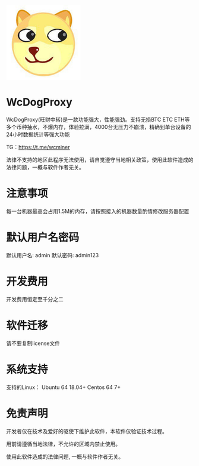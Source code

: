 <img src="https://raw.githubusercontent.com/Autbam/WcDogProxy/main/main/image/logo.jpg" alt="Logo" width="200" height="200">

# WcDogProxy
WcDogProxy(旺财中转)是一款功能强大，性能强劲。支持无损BTC ETC ETH等多个币种抽水，不爆内存，体验拉满，4000台无压力不崩溃，精确到单台设备的24小时数据统计等强大功能

TG：<a href="https://t.me/wcminer">https://t.me/wcminer</a>

法律不支持的地区此程序无法使用，请自觉遵守当地相关政策，使用此软件造成的法律问题，一概与软件作者无关。

# 注意事项
每一台机器最高会占用1.5M的内存，请按照接入的机器数量酌情修改服务器配置

# 默认用户名密码
默认用户名: admin 默认密码: admin123

# 开发费用
开发费用恒定至千分之二

# 软件迁移
请不要复制license文件

# 系统支持

支持的Linux：
Ubuntu 64 18.04+
Centos 64 7+

# 免责声明
<p id="flsm">
开发者仅在技术及爱好的驱使下维护此软件，本软件仅验证技术过程。

用前请遵循当地法律，不允许的区域内禁止使用。

使用此软件造成的法律问题, 一概与软件作者无关。
</p>
